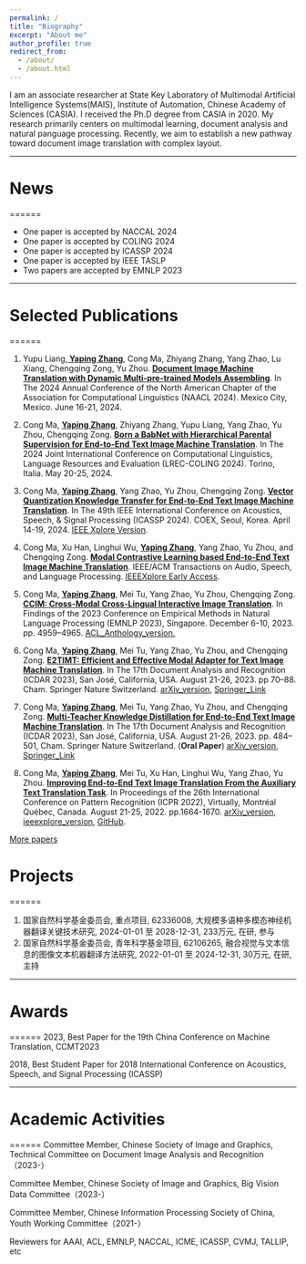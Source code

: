 ```yaml
---
permalink: /
title: "Biography"
excerpt: "About me"
author_profile: true
redirect_from: 
  - /about/
  - /about.html
---
```



I am an associate researcher at State Key Laboratory of Multimodal Artificial Intelligence Systems(MAIS),  Institute of Automation, Chinese Academy of Sciences (CASIA). I received the Ph.D degree from CASIA in 2020. My research primarily centers on multimodal learning, document analysis and natural panguage processing. Recently, we aim to establish a new pathway toward document image translation with complex layout.

---
# News
======
- One paper is accepted by NACCAL 2024 
- One paper is accepted by COLING 2024 
- One paper is accepted by ICASSP 2024 
- One paper is accepted by IEEE TASLP 
- Two papers are accepted by EMNLP 2023 

---
# Selected Publications
======
1. Yupu Liang,**<u> Yaping Zhang</u>**, Cong Ma, Zhiyang Zhang, Yang Zhao, Lu Xiang, Chengqing Zong, Yu Zhou. **<u>Document Image Machine Translation with Dynamic Multi-pre-trained Models Assembling</u>**. In The 2024 Annual Conference of the North American Chapter of the Association for Computational Linguistics (NAACL 2024). Mexico City, Mexico. June 16-21, 2024.

2. Cong Ma, **<u>Yaping Zhang</u>**, Zhiyang Zhang, Yupu Liang, Yang Zhao, Yu Zhou, Chengqing Zong. **<u>Born a BabNet with Hierarchical Parental Supervision for End-to-End Text Image Machine Translation</u>**. In The 2024 Joint International Conference on Computational Linguistics, Language Resources and Evaluation (LREC-COLING 2024). Torino, Italia. May 20-25, 2024.

3. Cong Ma, **<u>Yaping Zhang</u>**, Yang Zhao, Yu Zhou, Chengqing Zong. **<u>Vector Quantization Knowledge Transfer for End-to-End Text Image Machine Translation</u>**. In The 49th IEEE International Conference on Acoustics, Speech, & Signal Processing (ICASSP 2024). COEX, Seoul, Korea. April 14-19, 2024.  [IEEE Xplore Version](https://ieeexplore.ieee.org/document/10447334).

4. Cong Ma, Xu Han, Linghui Wu, **<u>Yaping Zhang</u>**, Yang Zhao, Yu Zhou, and Chengqing Zong. **<u>Modal Contrastive Learning based End-to-End Text Image Machine Translation</u>**. IEEE/ACM Transactions on Audio, Speech, and Language Processing. [IEEEXplore Early Access](https://ieeexplore.ieee.org/document/10284997/).

5. Cong Ma, **<u>Yaping Zhang</u>**, Mei Tu, Yang Zhao, Yu Zhou, Chengqing Zong. **<u>CCIM: Cross-Modal Cross-Lingual Interactive Image Translation</u>**. In Findings of the 2023 Conference on Empirical Methods in Natural Language Processing (EMNLP 2023), Singapore. December 6-10, 2023. pp. 4959–4965. [ACL_Anthology_version.](https://aclanthology.org/2023.findings-emnlp.330/)

6. Cong Ma, **<u>Yaping Zhang</u>**, Mei Tu, Yang Zhao, Yu Zhou, and Chengqing Zong. **<u>E2TIMT: Efficient and Effective Modal Adapter for Text Image Machine Translation</u>**. In The 17th Document Analysis and Recognition (ICDAR 2023), San José, California, USA. August 21-26, 2023. pp 70–88. Cham. Springer Nature Switzerland.  [arXiv_version](https://arxiv.org/abs/2305.05166), [Springer_Link](https://link.springer.com/chapter/10.1007/978-3-031-41731-3_5)

7. Cong Ma, **<u>Yaping Zhang</u>**, Mei Tu, Yang Zhao, Yu Zhou, and Chengqing Zong. **<u>Multi-Teacher Knowledge Distillation for End-to-End Text Image Machine Translation</u>**. In The 17th Document Analysis and Recognition (ICDAR 2023), San José, California, USA. August 21-26, 2023. pp. 484–501, Cham. Springer Nature Switzerland. (**Oral Paper**) [arXiv_version](https://arxiv.org/abs/2305.05226), [Springer_Link](https://link.springer.com/chapter/10.1007/978-3-031-41676-7_28)

8. Cong Ma, **<u>Yaping Zhang</u>**, Mei Tu, Xu Han, Linghui Wu, Yang Zhao, Yu Zhou. **<u>Improving End-to-End Text Image Translation From the Auxiliary Text Translation Task</u>**. In Proceedings of the 26th International Conference on Pattern Recognition (ICPR 2022), Virtually, Montréal Québec, Canada. August 21-25, 2022. pp.1664-1670. [arXiv_version](http://arxiv.org/abs/2210.03887), [ieeexplore_version](https://ieeexplore.ieee.org/document/9956695/), [GitHub](https://github.com/EriCongMa/E2E_TIT_With_MT).

 [More papers]((https://aprilyapingzhang.github.io/publications/))

# Projects
======
1. 国家自然科学基金委员会, 重点项目, 62336008, 大规模多语种多模态神经机器翻译关键技术研究, 2024-01-01 至 2028-12-31, 233万元, 在研, 参与  
2. 国家自然科学基金委员会, 青年科学基金项目, 62106265, 融合视觉与文本信息的图像文本机器翻译方法研究, 2022-01-01 至 2024-12-31, 30万元, 在研, 主持 

---
# Awards
======
2023, Best Paper for the 19th China Conference on Machine Translation, CCMT2023
<!-- 第十九届全国机器翻译大会最佳论文奖 -->
2018, Best Student Paper for 2018 International Conference on Acoustics, Speech, and Signal Processing (ICASSP) 
<!-- 2018 ICASSP 最佳学生论文奖 -->

---
# Academic Activities
======
Committee Member, Chinese Society of Image and Graphics, Technical Committee on Document Image Analysis and Recognition（2023-） 
<!-- 中国图象图形学学会文档图像分析与识别专委会委员 -->
Committee Member, Chinese Society of Image and Graphics, Big Vision Data Committee（2023-） 
<!-- 中国图象图形学学会视觉大数据专委会委员 -->
Committee Member, Chinese Information Processing Society of China, Youth Working Committee（2021-） 
<!-- 中国中文信息学会青年工作委员会 -->
Reviewers for AAAI, ACL, EMNLP, NACCAL, ICME, ICASSP, CVMJ, TALLIP, etc
